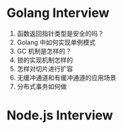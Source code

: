 # Golang Interview
1. 函数返回指针类型是安全的吗？
2. Golang 中如何实现单例模式
3. GC 机制是怎样的？
4. 锁的实现机制怎样的
5. 怎样对切片进行扩容
6. 无缓冲通道和有缓冲通道的应用场景
7. 分布式事务如何做

# Node.js Interview